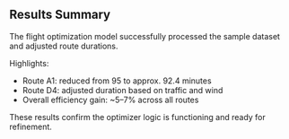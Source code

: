 ## Results Summary

The flight optimization model successfully processed the sample dataset and adjusted route durations.

Highlights:
- Route A1: reduced from 95 to approx. 92.4 minutes
- Route D4: adjusted duration based on traffic and wind
- Overall efficiency gain: ~5–7% across all routes

These results confirm the optimizer logic is functioning and ready for refinement.
